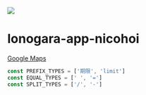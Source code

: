 ![](https://i.gyazo.com/6baf95fa868ff5975240f57ee92a7c6f.png)
# lonogara-app-nicohoi
[Google Maps](https://goo.gl/maps/n3TEr6PEbs82)
```js
const PREFIX_TYPES = ['期限', 'limit']
const EQUAL_TYPES = [' ', '=']
const SPLIT_TYPES = ['/', '-']
```
